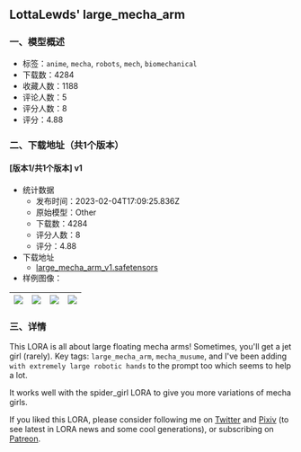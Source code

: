 ## LottaLewds' large_mecha_arm
### 一、模型概述

- 标签：`anime`, `mecha`, `robots`, `mech`, `biomechanical`
- 下载数：4284
- 收藏人数：1188
- 评论人数：5
- 评分人数：8
- 评分：4.88

### 二、下载地址（共1个版本）

#### [版本1/共1个版本] v1

- 统计数据
  - 发布时间：2023-02-04T17:09:25.836Z
  - 原始模型：Other
  - 下载数：4284
  - 评分人数：8
  - 评分：4.88
- 下载地址
  - [large_mecha_arm_v1.safetensors](https://civitai.com/api/download/models/7802)
- 样例图像：

| <img src="https://image.civitai.com/xG1nkqKTMzGDvpLrqFT7WA/02afac3d-e918-46ce-8b99-b3f3a40e2500/width=450/73324.jpeg" /> | <img src="https://image.civitai.com/xG1nkqKTMzGDvpLrqFT7WA/f2501ea6-8a3e-467b-a08c-460376152700/width=450/73323.jpeg" /> | <img src="https://image.civitai.com/xG1nkqKTMzGDvpLrqFT7WA/7da337ba-54d7-4e8e-8a1c-0ee940eb4a00/width=450/73322.jpeg" /> | <img src="https://image.civitai.com/xG1nkqKTMzGDvpLrqFT7WA/1d07d0ea-bd87-4d77-ba04-19b2bf76bf00/width=450/73321.jpeg" /> |
| ---- | ---- | ---- | ---- |


### 三、详情
<p>This LORA is all about large floating mecha arms! Sometimes, you'll get a jet girl (rarely). Key tags: <code>large_mecha_arm</code>, <code>mecha_musume</code>, and I've been adding <code>with extremely large robotic hands</code> to the prompt too which seems to help a lot.</p><p>It works well with the spider_girl LORA to give you more variations of mecha girls.</p><p>If you liked this LORA, please consider following me on <a rel="ugc" href="https://twitter.com/lewdslotta">Twitter</a> and <a rel="ugc" href="https://www.pixiv.net/en/users/81897676">Pixiv</a> (to see latest in LORA news and some cool generations), or subscribing on <a rel="ugc" href="https://www.patreon.com/lottalewds">Patreon</a>.</p>